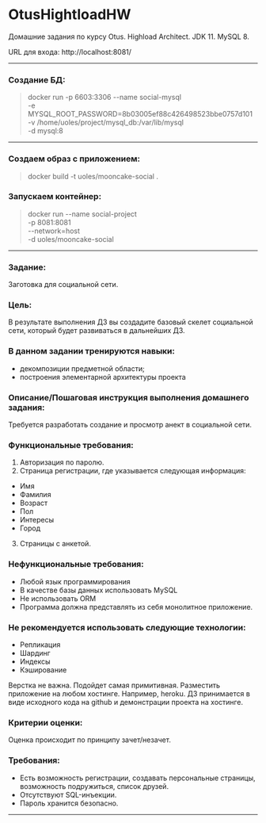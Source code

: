 # OtusHightloadHW
Домашние задания по курсу Otus. Highload Architect.
JDK 11.
MySQL 8.

URL для входа: http://localhost:8081/

---
### Создание БД:
> docker run -p 6603:3306 --name social-mysql \
        -e MYSQL_ROOT_PASSWORD=8b03005ef88c426498523bbe0757d101 \
        -v /home/uoles/project/mysql_db:/var/lib/mysql \
        -d mysql:8
---
### Создаем образ с приложением:
> docker build -t uoles/mooncake-social .

### Запускаем контейнер:
> docker run --name social-project \
        -p 8081:8081 \
        --network=host \
        -d uoles/mooncake-social
---
### Задание: 
Заготовка для социальной сети.

### Цель:
В результате выполнения ДЗ вы создадите базовый скелет социальной сети, который будет развиваться в дальнейших ДЗ.

### В данном задании тренируются навыки:
- декомпозиции предметной области;
- построения элементарной архитектуры проекта

### Описание/Пошаговая инструкция выполнения домашнего задания:
Требуется разработать создание и просмотр анект в социальной сети.

### Функциональные требования:
1. Авторизация по паролю.
2. Страница регистрации, где указывается следующая информация:
- Имя
- Фамилия
- Возраст
- Пол
- Интересы
- Город
3. Страницы с анкетой.

### Нефункциональные требования:
- Любой язык программирования
- В качестве базы данных использовать MySQL
- Не использовать ORM
- Программа должна представлять из себя монолитное приложение.

### Не рекомендуется использовать следующие технологии:
- Репликация
- Шардинг
- Индексы
- Кэширование

Верстка не важна. Подойдет самая примитивная. Разместить приложение на любом хостинге. Например, heroku. ДЗ принимается в виде исходного кода на github и демонстрации проекта на хостинге.

### Критерии оценки:
Оценка происходит по принципу зачет/незачет.

### Требования:
- Есть возможность регистрации, создавать персональные страницы, возможность подружиться, список друзей.
- Отсутствуют SQL-инъекции.
- Пароль хранится безопасно.
---